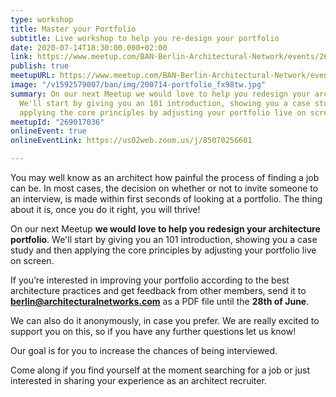 ```yaml
---
type: workshop
title: Master your Portfolio
subtitle: Live workshop to help you re-design your portfolio
date: 2020-07-14T18:30:00.000+02:00
link: https://www.meetup.com/BAN-Berlin-Architectural-Network/events/269017036/
publish: true
meetupURL: https://www.meetup.com/BAN-Berlin-Architectural-Network/events/269017036/
image: "/v1592579007/ban/img/200714-portfolio_fx98tw.jpg"
summary: On our next Meetup we would love to help you redesign your architecture portfolio.
  We'll start by giving you an 101 introduction, showing you a case study and then
  applying the core principles by adjusting your portfolio live on screen.
meetupId: "269017036"
onlineEvent: true
onlineEventLink: https://us02web.zoom.us/j/85070256601

---
```

You may well know as an architect how painful the process of finding a job can be. In most cases, the decision on whether or not to invite someone to an interview, is made within first seconds of looking at a portfolio. The thing about it is, once you do it right, you will thrive!

On our next Meetup **we would love to help you redesign your architecture portfolio**. We'll start by giving you an 101 introduction, showing you a case study and then applying the core principles by adjusting your portfolio live on screen.

If you’re interested in improving your portfolio according to the best architecture practices and get feedback from other members, send it to **berlin@architecturalnetworks.com** as a PDF file until the **28th of June**.

We can also do it anonymously, in case you prefer. We are really excited to support you on this, so if you have any further questions let us know!

Our goal is for you to increase the chances of being interviewed.

Come along if you find yourself at the moment searching for a job or just interested in sharing your experience as an architect recruiter.